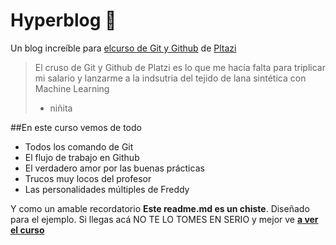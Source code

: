 # Hyperblog 💚 

Un blog increíble para [elcurso de Git y Github](https://platzi.com/cursos/git-github "elcurso de Git y Github") de [Pltazi](https://platzi.com "Pltazi")
>El cruso de Git y Github de Platzi es lo que me hacía falta para triplicar mi salario y lanzarme a la indsutria del tejido de lana sintética con Machine Learning
> - niñita

##En este curso vemos de todo
* Todos los comando de Git
* El flujo de trabajo en Github
* El verdadero amor por las buenas prácticas
* Trucos muy locos del profesor
* Las personalidades múltiples de Freddy

Y como un amable recordatorio **Este readme.md es un chiste**. Diseñado para el ejemplo. Si llegas acá NO TE LO TOMES EN SERIO y mejor ve [**a ver el curso**](https://platzi.com/cursos/git-github "a ver el curso")